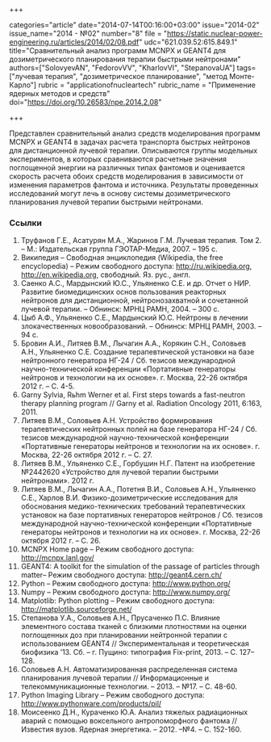 +++

categories="article"
date="2014-07-14T00:16:00+03:00"
issue="2014-02"
issue_name="2014 - №02"
number="8"
file = "https://static.nuclear-power-engineering.ru/articles/2014/02/08.pdf"
udc="621.039.52:615.849.1"
title="Сравнительный анализ программ MCNPX и GEANT4 для дозиметрического планирования терапии быстрыми нейтронами"
authors=["SolovyevAN", "FedorovVV", "KharlovVI", "StepanovaUA"]
tags=["лучевая терапия", "дозиметрическое планирование", "метод Монте-Карло"]
rubric = "applicationofnucleartech"
rubric_name = "Применение ядерных методов и средств"
doi="https://doi.org/10.26583/npe.2014.2.08"

+++

Представлен сравнительный анализ средств моделирования программ MCNPX и GEANT4 в задачах расчета транспорта быстрых нейтронов для дистанционной лучевой терапии. Описываются группы модельных экспериментов, в которых сравниваются расчетные значения поглощенной энергии на различных типах фантомов и оценивается скорость расчета обоих средств моделирования в зависимости от изменения параметров фантома и источника. Результаты проведенных исследований могут лечь в основу системы дозиметрического планирования лучевой терапии быстрыми нейтронами.

### Ссылки

1. Труфанов Г.Е., Асатурян М.А., Жаринов Г.М. Лучевая терапия. Том 2. – М.: Издательская группа ГЭОТАР-Медиа, 2007. – 195 c.
2. Википедия – Свободная энциклопедия (Wikipedia, the free encyclopedia) – Режим свободного доступа: http://ru.wikipedia.org, http://en.wikipedia.org, свободный. Яз. рус., англ.
3. Саенко А.С., Мардынский Ю.С., Ульяненко С.Е. и др. Отчет о НИР. Развитие биомедицинских основ пользования реакторных нейтронов для дистанционной, нейтронозахватной и сочетанной лучевой терапии. – Обнинск: МРНЦ РАМН, 2004. – 300 c.
4. Цыб А.Ф., Ульяненко С.Е., Мардынский Ю.С. Нейтроны в лечении злокачественных новообразований. – Обнинск: МРНЦ РАМН, 2003. – 94 c.
5. Бровин А.И., Литяев В.М., Лычагин А.А., Корякин С.Н., Соловьев А.Н., Ульяненко С.Е. Создание терапевтической установки на базе нейтронного генератора НГ-24 / Сб. тезисов международной научно-технической конференции «Портативные генераторы нейтронов и технологии на их основе». г. Москва, 22-26 октября 2012 г. – С. 4-5.
6. Garny Sylvia, Rьhm Werner et al. First steps towards a fast-neutron therapy planning program // Garny et al. Radiation Oncology 2011, 6:163, 2011.
7. Литяев В.М., Соловьев А.Н. Устройство формирования терапевтических нейтронных полей на базе генератора НГ-24 / Сб. тезисов международной научно-технической конференции «Портативные генераторы нейтронов и технологии на их основе». г. Москва, 22-26 октября 2012 г. – С. 27.
8. Литяев В.М., Ульяненко С.Е., Горбушин Н.Г. Патент на изобретение №2442620 «Устройство для лучевой терапии быстрыми нейтронами». 2012 г.
9. Литяев В.М., Лычагин А.А., Потетня В.И., Соловьев А.Н., Ульяненко С.Е., Харлов В.И. Физико-дозиметрические исследования для обоснования медико-технических требований терапевтических установок на базе портативных генераторов нейтронов / Сб. тезисов международной научно-технической конференции «Портативные генераторы нейтронов и технологии на их основе». г. Москва, 22-26 октября 2012 г. – С. 26.
10. MCNPX Home page – Режим свободного доступа: http://mcnpx.lanl.gov/
11. GEANT4: A toolkit for the simulation of the passage of particles through matter– Режим свободного доступа: http://geant4.cern.ch/
12. Python – Режим свободного доступа: http://www.python.org/
13. Numpy – Режим свободного доступа: http://www.numpy.org/
14. Matplotlib: Python plotting – Режим свободного доступа: http://matplotlib.sourceforge.net/
15. Степанова У.А., Соловьев А.Н., Прусаченко П.С. Влияние элементного состава тканей с близкими плотностями на оценки поглощенных доз при планировании нейтронной терапии с использованием GEANT4 // Экспериментальная и теоретическая биофизика ’13. Сб. – г. Пущино: типография Fix-print, 2013. – С. 127–128.
16. Соловьев А.Н. Автоматизированная распределенная система планирования лучевой терапии // Информационные и телекоммуникационные технологии. – 2013. – №17. – С. 48-60.
17. Python Imaging Library – Режим свободного доступа: http://www.pythonware.com/products/pil/
18. Моисеенко Д.Н., Кураченко Ю.А. Анализ тяжелых радиационных аварий с помощью воксельного антропоморфного фантома // Известия вузов. Ядерная энергетика. – 2012. –№4. – С. 152-160.